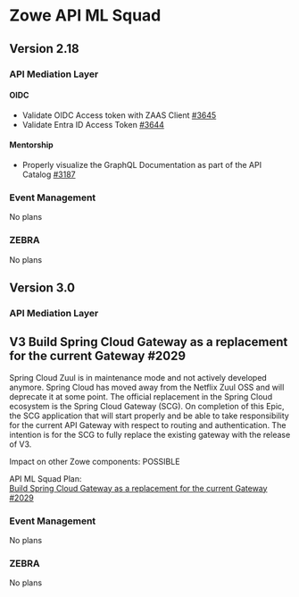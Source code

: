 # Zowe API ML Squad

## Version 2.18

### API Mediation Layer

#### OIDC

- Validate OIDC Access token with ZAAS Client [#3645](https://github.com/zowe/api-layer/issues/3645)
- Validate Entra ID Access Token [#3644](https://github.com/zowe/api-layer/issues/3644)

#### Mentorship

- Properly visualize the GraphQL Documentation as part of the API Catalog [#3187](https://github.com/zowe/api-layer/issues/3187)

### Event Management

No plans

### ZEBRA

No plans

## Version 3.0

### API Mediation Layer

## V3 Build Spring Cloud Gateway as a replacement for the current Gateway #2029

Spring Cloud Zuul is in maintenance mode and not actively developed anymore. Spring Cloud has moved away from the Netflix Zuul OSS and will deprecate it at some point. The official replacement in the Spring Cloud ecosystem is the Spring Cloud Gateway (SCG). On completion of this Epic, the SCG application that will start properly and be able to take responsibility for the current API Gateway with respect to routing and authentication. The intention is for the SCG to fully replace the existing gateway with the release of V3.

Impact on other Zowe components: POSSIBLE

API ML Squad Plan:  
[Build Spring Cloud Gateway as a replacement for the current Gateway #2029](https://github.com/zowe/api-layer/issues/2029)

### Event Management

No plans

### ZEBRA

No plans
